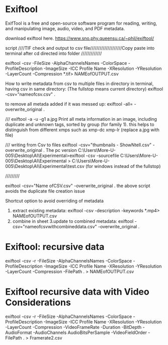 # Exiftool
ExifTool is a free and open-source software program for reading, writing, and manipulating image, audio, video, and PDF metadata.

download exiftool here.
https://www.sno.phy.queensu.ca/~phil/exiftool/

script
////TIF check and output to csv file////////////////////Copy paste into terminal after cd directed into folder
/////////////


exiftool -csv -FileSize -AlphaChannelsNames -ColorSpace -ProfileDescription -ImageSize -ICC Profile Name  -XResolution -YResolution -LayerCount -Compression *.tif> NAMEofOUTPUT.csv


How to write metadata from csv to multiple files in directory in terminal, having csv in same directory: (The fullstop means current directory)
exiftool -csv="nameofcsv.csv" .

to remove all metada added if it was messed up:
exiftool -all= -overwrite_original .


///
exiftool -a -u -g1 a.jpg
Print all meta information in an image, including duplicate and unknown tags, sorted by group (for family 1).
this helps to distinguish from different xmps such as xmp-dc xmp-lr  (replace a.jpg with file)

/// writing from Csv to files
exiftool -csv="thumbnails - ShowNtell.csv" -overwrite_original .
The pc version
C:\Users\More-U-005\Desktop\AI\Experimental>exiftool -csv -sourcefile C:\Users\More-U-005\Desktop\AI\Experimental > C:\Users\More-U-005\Desktop\AI\Experimental\test.csv  (for windows instead of the fullstop)

/////////

exiftool -csv="Name ofCSV.csv" -overwrite_original .
the above script avoids the duplicate file creation issue

Shortcut option to avoid overriding of metadata
1. extract existing metadata:
exiftool -csv -description -keywords *.mp4> NAMEofOUTPUT.csv
2. combine in sheet
3.update to combined metadata:
exiftool -csv="nameofcsvwithcombineddata.csv" -overwrite_original .



# Exiftool: recursive data
exiftool -csv -r -FileSize -AlphaChannelsNames -ColorSpace -ProfileDescription -ImageSize -ICC Profile Name -XResolution -YResolution -LayerCount -Compression -FilePath . > NAMEofOUTPUT.csv


# Exiftool recursive data with Video Considerations
exiftool -csv -r -FileSize -AlphaChannelsNames -ColorSpace -ProfileDescription -ImageSize -ICC Profile Name -XResolution -YResolution -LayerCount -Compression -VideoFrameRate -Duration -BitDepth -AudioFormat -AudioChannels AudioBitsPerSample -VideoFieldOrder -FilePath . > Framerate2.csv

